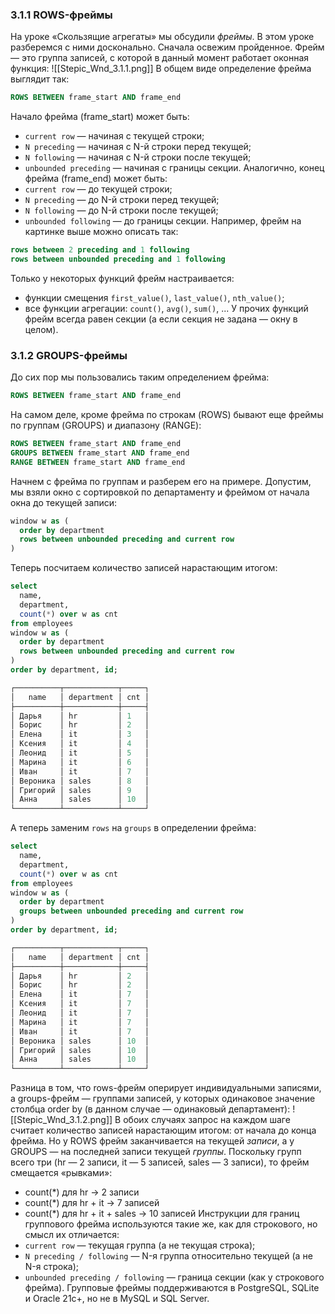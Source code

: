 ### 3.1.1 ROWS-фреймы
На уроке «Скользящие агрегаты» мы обсудили _фреймы_. В этом уроке разберемся с ними досконально.
Сначала освежим пройденное. Фрейм — это группа записей, с которой в данный момент работает оконная функция:
![[Stepic_Wnd_3.1.1.png]]
В общем виде определение фрейма выглядит так:
```sql
ROWS BETWEEN frame_start AND frame_end
```
Начало фрейма (frame_start) может быть:
- `current row` — начиная с текущей строки;
- `N preceding` — начиная с N-й строки перед текущей;
- `N following` — начиная с N-й строки после текущей;
- `unbounded preceding` — начиная с границы секции.
Аналогично, конец фрейма (frame_end) может быть:
- `current row` — до текущей строки;
- `N preceding` — до N-й строки перед текущей;
- `N following` — до N-й строки после текущей;
- `unbounded following` — до границы секции.
Например, фрейм на картинке выше можно описать так:
```sql
rows between 2 preceding and 1 following
rows between unbounded preceding and 1 following
```
Только у некоторых функций фрейм настраивается:
- функции смещения `first_value()`, `last_value()`, `nth_value()`;
- все функции агрегации: `count()`, `avg()`, `sum()`, ...
У прочих функций фрейм всегда равен секции (а если секция не задана — окну в целом).

### 3.1.2 GROUPS-фреймы
До сих пор мы пользовались таким определением фрейма:
```sql
ROWS BETWEEN frame_start AND frame_end
```
На самом деле, кроме фрейма по строкам (ROWS) бывают еще фреймы по группам (GROUPS) и диапазону (RANGE):
```sql
ROWS BETWEEN frame_start AND frame_end
GROUPS BETWEEN frame_start AND frame_end
RANGE BETWEEN frame_start AND frame_end
```
Начнем с фрейма по группам и разберем его на примере. Допустим, мы взяли окно с сортировкой по департаменту и фреймом от начала окна до текущей записи:
```sql
window w as (
  order by department
  rows between unbounded preceding and current row
)
```
Теперь посчитаем количество записей нарастающим итогом:
```sql
select
  name,
  department,
  count(*) over w as cnt
from employees
window w as (
  order by department
  rows between unbounded preceding and current row
)
order by department, id;

┌──────────┬────────────┬─────┐
│   name   │ department │ cnt │
├──────────┼────────────┼─────┤
│ Дарья    │ hr         │ 1   │
│ Борис    │ hr         │ 2   │
│ Елена    │ it         │ 3   │
│ Ксения   │ it         │ 4   │
│ Леонид   │ it         │ 5   │
│ Марина   │ it         │ 6   │
│ Иван     │ it         │ 7   │
│ Вероника │ sales      │ 8   │
│ Григорий │ sales      │ 9   │
│ Анна     │ sales      │ 10  │
└──────────┴────────────┴─────┘
```
А теперь заменим `rows` на `groups` в определении фрейма:
```sql
select
  name,
  department,
  count(*) over w as cnt
from employees
window w as (
  order by department
  groups between unbounded preceding and current row
)
order by department, id;

┌──────────┬────────────┬─────┐
│   name   │ department │ cnt │
├──────────┼────────────┼─────┤
│ Дарья    │ hr         │ 2   │
│ Борис    │ hr         │ 2   │
│ Елена    │ it         │ 7   │
│ Ксения   │ it         │ 7   │
│ Леонид   │ it         │ 7   │
│ Марина   │ it         │ 7   │
│ Иван     │ it         │ 7   │
│ Вероника │ sales      │ 10  │
│ Григорий │ sales      │ 10  │
│ Анна     │ sales      │ 10  │
└──────────┴────────────┴─────┘
```
Разница в том, что rows-фрейм оперирует индивидуальными записями, а groups-фрейм — группами записей, у которых одинаковое значение столбца order by (в данном случае — одинаковый департамент):
![[Stepic_Wnd_3.1.2.png]]
В обоих случаях запрос на каждом шаге считает количество записей нарастающим итогом: от начала до конца фрейма. Но у ROWS фрейм заканчивается на текущей _записи_, а у GROUPS — на последней записи текущей _группы_. Поскольку групп всего три (hr — 2 записи, it — 5 записей, sales — 3 записи), то фрейм смещается «рывками»:
- count(*) для hr → 2 записи
- count(*) для hr + it → 7 записей
- count(*) для hr + it + sales → 10 записей
Инструкции для границ группового фрейма используются такие же, как для строкового, но смысл их отличается:
- `current row` — текущая группа (а не текущая строка);
- `N preceding / following` — N-я группа относительно текущей (а не N-я строка);
- `unbounded preceding / following` — граница секции (как у строкового фрейма).
Групповые фреймы поддерживаются в PostgreSQL, SQLite и Oracle 21c+, но не в MySQL и SQL Server.